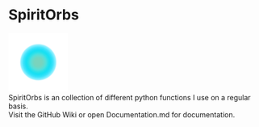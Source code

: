 # SpiritOrbs
![Logo](Logo.png)<br />
SpiritOrbs is an collection of different python functions I use on a regular basis.<br />
Visit the GitHub Wiki or open Documentation.md for documentation.
